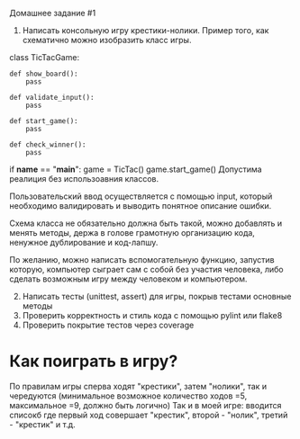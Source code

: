 Домашнее задание #1
1. Написать консольную игру крестики-нолики.
Пример того, как схематично можно изобразить класс игры.

class TicTacGame:

    def show_board():
        pass

    def validate_input():
        pass

    def start_game():
        pass

    def check_winner():
        pass


if __name__ == "__main__":
    game = TicTac()
    game.start_game()
Допустима реалиция без использоавния классов.

Пользовательский ввод осуществляется с помощью input, который необходимо валидировать и выводить понятное описание ошибки.

Схема класса не обязательно должна быть такой, можно добавлять и менять методы, держа в голове грамотную организацию кода, ненужное дублирование и код-лапшу.

По желанию, можно написать вспомогательную функцию, запустив которую, компьютер сыграет сам с собой без участия человека, либо сделать возможным игру между человеком и компьютером.

2. Написать тесты (unittest, assert) для игры, покрыв тестами основные методы
3. Проверить корректность и стиль кода с помощью pylint или flake8
3. Проверить покрытие тестов через coverage

# Как поиграть в игру?
По правилам игры сперва ходят "крестики", затем "нолики", так и чередуются (минимальное возможное количество ходов =5, максимальное =9, должно быть логично)
Так и в моей игре: вводится списокб где первый ход совершает "крестик", второй - "нолик", третий - "крестик" и т.д.